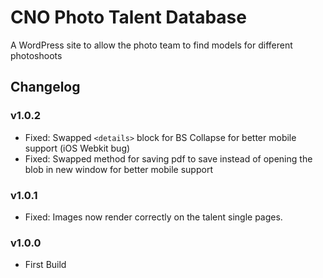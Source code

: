 # CNO Photo Talent Database

A WordPress site to allow the photo team to find models for different photoshoots

## Changelog

### v1.0.2

-   Fixed: Swapped `<details>` block for BS Collapse for better mobile support (iOS Webkit bug)
-   Fixed: Swapped method for saving pdf to save instead of opening the blob in new window for better mobile support

### v1.0.1

-   Fixed: Images now render correctly on the talent single pages.

### v1.0.0

-   First Build
